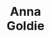 ---
layout: page
title: <b>Anna</b> <br> Goldie
description: Stanford University, Anthropic
img: assets/img/anna.jpg
redirect: https://www.annagoldie.com
importance: 5
category: panelist
---